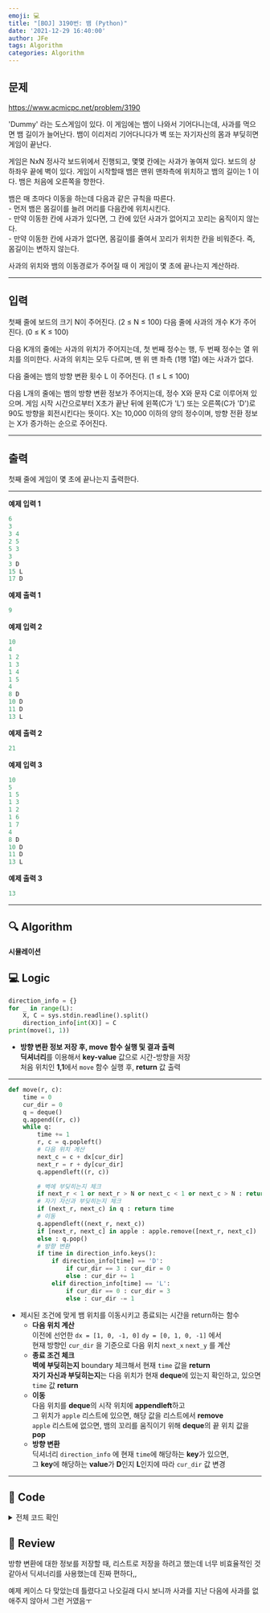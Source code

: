 ```yaml
---
emoji: 💻
title: "[BOJ] 3190번: 뱀 (Python)"
date: '2021-12-29 16:40:00'
author: JFe
tags: Algorithm
categories: Algorithm
---
```


## 문제
https://www.acmicpc.net/problem/3190

'Dummy' 라는 도스게임이 있다. 이 게임에는 뱀이 나와서 기어다니는데, 사과를 먹으면 뱀 길이가 늘어난다. 뱀이 이리저리 기어다니다가 벽 또는 자기자신의 몸과 부딪히면 게임이 끝난다.  

게임은 NxN 정사각 보드위에서 진행되고, 몇몇 칸에는 사과가 놓여져 있다. 보드의 상하좌우 끝에 벽이 있다. 게임이 시작할때 뱀은 맨위 맨좌측에 위치하고 뱀의 길이는 1 이다. 뱀은 처음에 오른쪽을 향한다.  

뱀은 매 초마다 이동을 하는데 다음과 같은 규칙을 따른다.  
    - 먼저 뱀은 몸길이를 늘려 머리를 다음칸에 위치시킨다.  
    - 만약 이동한 칸에 사과가 있다면, 그 칸에 있던 사과가 없어지고 꼬리는 움직이지 않는다.  
    - 만약 이동한 칸에 사과가 없다면, 몸길이를 줄여서 꼬리가 위치한 칸을 비워준다. 즉, 몸길이는 변하지 않는다.  

사과의 위치와 뱀의 이동경로가 주어질 때 이 게임이 몇 초에 끝나는지 계산하라.  

---

## 입력  
첫째 줄에 보드의 크기 N이 주어진다. (2 ≤ N ≤ 100) 다음 줄에 사과의 개수 K가 주어진다. (0 ≤ K ≤ 100)  

다음 K개의 줄에는 사과의 위치가 주어지는데, 첫 번째 정수는 행, 두 번째 정수는 열 위치를 의미한다. 사과의 위치는 모두 다르며, 맨 위 맨 좌측 (1행 1열) 에는 사과가 없다.  

다음 줄에는 뱀의 방향 변환 횟수 L 이 주어진다. (1 ≤ L ≤ 100)  

다음 L개의 줄에는 뱀의 방향 변환 정보가 주어지는데,  정수 X와 문자 C로 이루어져 있으며. 게임 시작 시간으로부터 X초가 끝난 뒤에 왼쪽(C가 'L') 또는 오른쪽(C가 'D')로 90도 방향을 회전시킨다는 뜻이다. X는 10,000 이하의 양의 정수이며, 방향 전환 정보는 X가 증가하는 순으로 주어진다.  

---

## 출력  
첫째 줄에 게임이 몇 초에 끝나는지 출력한다.  

---

**예제 입력 1**  
```Python
6
3
3 4
2 5
5 3
3
3 D
15 L
17 D
```

**예제 출력 1**  
```Python
9
```

**예제 입력 2**  
```Python
10
4
1 2
1 3
1 4
1 5
4
8 D
10 D
11 D
13 L
```

**예제 출력 2**  
```Python
21
```

**예제 입력 3**  
```Python
10
5
1 5
1 3
1 2
1 6
1 7
4
8 D
10 D
11 D
13 L
```

**예제 출력 3**  
```Python
13
```

---

## 🔍 Algorithm
**시뮬레이션**

## 💻 Logic

```Python
direction_info = {}
for _ in range(L):
    X, C = sys.stdin.readline().split()
    direction_info[int(X)] = C
print(move(1, 1))
```

- **방향 변환 정보 저장 후, move 함수 실행 및 결과 출력**  
  **딕셔너리**를 이용해서 **key-value** 값으로 시간-방향을 저장  
  처음 위치인 **1,1**에서 `move` 함수 실행 후, **return** 값 출력  

---

```Python
def move(r, c):
    time = 0
    cur_dir = 0
    q = deque()
    q.append((r, c))
    while q:
        time += 1
        r, c = q.popleft()
        # 다음 위치 계산
        next_c = c + dx[cur_dir]
        next_r = r + dy[cur_dir]
        q.appendleft((r, c))

        # 벽에 부딪히는지 체크
        if next_r < 1 or next_r > N or next_c < 1 or next_c > N : return time
        # 자기 자신과 부딪히는지 체크
        if (next_r, next_c) in q : return time
        # 이동
        q.appendleft((next_r, next_c))
        if [next_r, next_c] in apple : apple.remove([next_r, next_c])
        else : q.pop()
        # 방향 변환
        if time in direction_info.keys():
            if direction_info[time] == 'D':
                if cur_dir == 3 : cur_dir = 0
                else : cur_dir += 1
            elif direction_info[time] == 'L':
                if cur_dir == 0 : cur_dir = 3
                else : cur_dir -= 1
```

- 제시된 조건에 맞게 뱀 위치를 이동시키고 종료되는 시간을 return하는 함수  
  - **다음 위치 계산**  
    이전에 선언한 `dx = [1, 0, -1, 0]` `dy = [0, 1, 0, -1]` 에서  
    현재 방향인 `cur_dir` 을 기준으로 다음 위치 `next_x` `next_y` 를 계산  
  - **종료 조건 체크**  
    **벽에 부딪히는지** boundary 체크해서 현재 `time` 값을 **return**  
    **자기 자신과 부딪히는지**는 다음 위치가 현재 **deque**에 있는지 확인하고, 있으면 `time` 값 **return**  
  - **이동**  
    다음 위치를 **deque**의 시작 위치에 **appendleft**하고  
    그 위치가 `apple` 리스트에 있으면, 해당 값을 리스트에서 **remove**  
    `apple` 리스트에 없으면, 뱀의 꼬리를 움직이기 위해 **deque**의 끝 위치 값을 **pop**  
  - **방향 변환**  
    딕셔너리 `direction_info` 에 현재 `time`에 해당하는 **key**가 있으면,  
    그 **key**에 해당하는 **value**가 **D**인지 **L**인지에 따라 `cur_dir` 값 변경  

---

## 🧩 Code
<details><summary>전체 코드 확인</summary>

```Python
import sys
from collections import deque
N = int(sys.stdin.readline())
K = int(sys.stdin.readline())
apple = [[int(x) for x in sys.stdin.readline().split()]for _ in range(K)]
L = int(sys.stdin.readline())
dx = [1, 0, -1, 0]
dy = [0, 1, 0, -1]

def move(r, c):
    time = 0
    cur_dir = 0
    q = deque()
    q.append((r, c))
    while q:
        time += 1
        r, c = q.popleft()
        # 다음 위치 계산
        next_c = c + dx[cur_dir]
        next_r = r + dy[cur_dir]
        q.appendleft((r, c))

        # 벽에 부딪히는지 체크
        if next_r < 1 or next_r > N or next_c < 1 or next_c > N : return time
        # 자기 자신과 부딪히는지 체크
        if (next_r, next_c) in q : return time
        # 이동
        q.appendleft((next_r, next_c))
        if [next_r, next_c] in apple : apple.remove([next_r, next_c])
        else : q.pop()
        # 방향 변환
        if time in direction_info.keys():
            if direction_info[time] == 'D':
                if cur_dir == 3 : cur_dir = 0
                else : cur_dir += 1
            elif direction_info[time] == 'L':
                if cur_dir == 0 : cur_dir = 3
                else : cur_dir -= 1

direction_info = {}
for _ in range(L):
    X, C = sys.stdin.readline().split()
    direction_info[int(X)] = C
print(move(1, 1))
```
</details>

## 📝 Review
방향 변환에 대한 정보를 저장할 때, 리스트로 저장을 하려고 했는데 너무 비효율적인 것 같아서 딕셔너리를 사용했는데 진짜 편하다,,  

예제 케이스 다 맞았는데 틀렸다고 나오길래 다시 보니까 사과를 지난 다음에 사과를 없애주지 않아서 그런 거였음ㅜ  

```toc
```